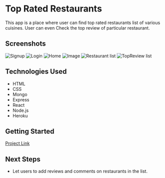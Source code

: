 # Top Rated Restaurants

This app is a place where user can find top rated restaurants list of various cuisines. User can even Check the top review of particular restaurant.

## Screenshots
![Signup](https://i.imgur.com/i4PnR5p.png)
![Login](https://i.imgur.com/40x8QV9.png)
![Home](https://i.imgur.com/TcxqNL0.png)
![Image](https://i.imgur.com/8RLJy8B.jpeg)
![Restaurant list](https://i.imgur.com/iHJiq4E.png)
![TopReview list](https://i.imgur.com/oa4irxe.png)

## Technologies Used

* HTML
* CSS
* Mongo
* Express
* React
* Node.js
* Heroku

## Getting Started

[Project Link](https://react-restaurant-project.herokuapp.com/)

## Next Steps

* Let users to add reviews and comments on restaurants in the list.

